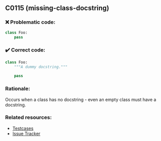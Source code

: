 ## C0115 (missing-class-docstring)

### :x: Problematic code:

```python
class Foo:
    pass
```

### :heavy_check_mark: Correct code:

```python
class Foo:
    """A dummy docstring."""
    
    pass
```

### Rationale:

Occurs when a class has no docstring - even an empty class must have a docstring.

### Related resources:

- [Testcases](#)
- [Issue Tracker](https://github.com/PyCQA/pylint/issues?q=is%3Aissue+%22missing-class-docstring%22+OR+%22C0115%22)
